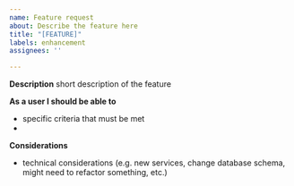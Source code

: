 ```yaml
---
name: Feature request
about: Describe the feature here
title: "[FEATURE]"
labels: enhancement
assignees: ''

---
```


**Description**
short description of the feature

**As a user I should be able to**
- specific criteria that must be met 
- 

**Considerations**
- technical considerations (e.g. new services, change database schema, might need to refactor something, etc.)
